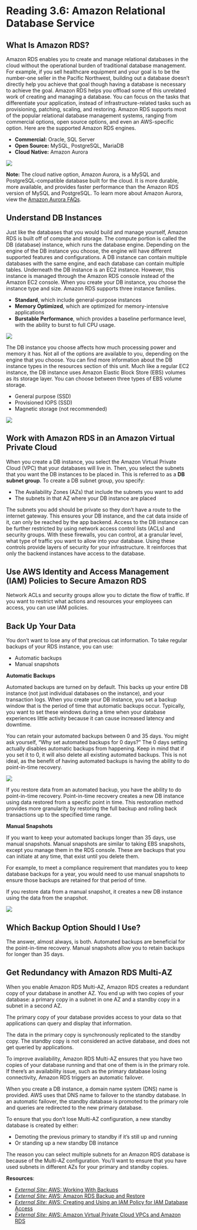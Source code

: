 # Reading 3.6: Amazon Relational Database Service

## What Is Amazon RDS?

Amazon RDS enables you to create and manage relational databases in the cloud without the operational burden of traditional database management. For example, if you sell healthcare equipment and your goal is to be the number-one seller in the Pacific Northwest, building out a database doesn’t directly help you achieve that goal though having a database is necessary to achieve the goal. Amazon RDS helps you offload some of this unrelated work of creating and managing a database. You can focus on the tasks that differentiate your application, instead of infrastructure-related tasks such as provisioning, patching, scaling, and restoring. Amazon RDS supports most of the popular relational database management systems, ranging from commercial options, open source options, and even an AWS-specific option. Here are the supported Amazon RDS engines.

-   **Commercial:** Oracle, SQL Server
-   **Open Source:** MySQL, PostgreSQL, MariaDB
-   **Cloud Native:** Amazon Aurora

![](https://d3c33hcgiwev3.cloudfront.net/imageAssetProxy.v1/dAfGltI1TPSAovx6DiyLNA_8a840bd6c4e146dfbdfba8b1382f53f1_image.png?expiry=1743120000000&hmac=qwMnNLlM5xvSyG7I65F7iE0KRYXY71mlrlP2wZSG7a4)

**Note:** The cloud native option, Amazon Aurora, is a MySQL and PostgreSQL-compatible database built for the cloud. It is more durable, more available, and provides faster performance than the Amazon RDS version of MySQL and PostgreSQL. To learn more about Amazon Aurora, view the [Amazon Aurora FAQs](https://aws.amazon.com/rds/aurora/faqs/?nc=sn&loc=6).

## Understand DB Instances

Just like the databases that you would build and manage yourself, Amazon RDS is built off of compute and storage. The compute portion is called the DB (database) instance, which runs the database engine. Depending on the engine of the DB instance you choose, the engine will have different supported features and configurations. A DB instance can contain multiple databases with the same engine, and each database can contain multiple tables. Underneath the DB instance is an EC2 instance. However, this instance is managed through the Amazon RDS console instead of the Amazon EC2 console. When you create your DB instance, you choose the instance type and size. Amazon RDS supports three instance families.

-   **Standard**, which include general-purpose instances
-   **Memory Optimized**, which are optimized for memory-intensive applications
-   **Burstable Performance**, which provides a baseline performance level, with the ability to burst to full CPU usage.

![](https://d3c33hcgiwev3.cloudfront.net/imageAssetProxy.v1/B6tbjrEXSG-Yl4yNpB63OA_4691a670ca6b4d85b712430a9297fff1_image.png?expiry=1743120000000&hmac=6p0kkQgvixP9X1Q1UnRO6-ZcCibLnh7t51uLZrzdEgM)

The DB instance you choose affects how much processing power and memory it has. Not all of the options are available to you, depending on the engine that you choose. You can find more information about the DB instance types in the resources section of this unit. Much like a regular EC2 instance, the DB instance uses Amazon Elastic Block Store (EBS) volumes as its storage layer. You can choose between three types of EBS volume storage.

-   General purpose (SSD)
-   Provisioned IOPS (SSD)
-   Magnetic storage (not recommended)

![](https://d3c33hcgiwev3.cloudfront.net/imageAssetProxy.v1/fLiYsSwuTjm0rj_g9xWmbg_91eef5ea15bf44c9891166bd697d4df1_image.png?expiry=1743120000000&hmac=TKDtM1Ed5ZvvEhIMp8MHzjU3fmvMJee9Uo4gJUjx_ns)

## Work with Amazon RDS in an Amazon Virtual Private Cloud

When you create a DB instance, you select the Amazon Virtual Private Cloud (VPC) that your databases will live in. Then, you select the subnets that you want the DB instances to be placed in. This is referred to as a **DB subnet group**. To create a DB subnet group, you specify:

-   The Availability Zones (AZs) that include the subnets you want to add
-   The subnets in that AZ where your DB instance are placed

The subnets you add should be private so they don’t have a route to the internet gateway. This ensures your DB instance, and the cat data inside of it, can only be reached by the app backend. Access to the DB instance can be further restricted by using network access control lists (ACLs) and security groups. With these firewalls, you can control, at a granular level, what type of traffic you want to allow into your database. Using these controls provide layers of security for your infrastructure. It reinforces that only the backend instances have access to the database.

## Use AWS Identity and Access Management (IAM) Policies to Secure Amazon RDS

Network ACLs and security groups allow you to dictate the flow of traffic. If you want to restrict what actions and resources your employees can access, you can use IAM policies.

## Back Up Your Data

You don’t want to lose any of that precious cat information. To take regular backups of your RDS instance, you can use:

-   Automatic backups
-   Manual snapshots

**Automatic Backups**

Automated backups are turned on by default. This backs up your entire DB instance (not just individual databases on the instance), and your transaction logs. When you create your DB instance, you set a backup window that is the period of time that automatic backups occur. Typically, you want to set these windows during a time when your database experiences little activity because it can cause increased latency and downtime.

You can retain your automated backups between 0 and 35 days. You might ask yourself, “Why set automated backups for 0 days?” The 0 days setting actually disables automatic backups from happening. Keep in mind that if you set it to 0, it will also delete all existing automated backups. This is not ideal, as the benefit of having automated backups is having the ability to do point-in-time recovery.

![](https://d3c33hcgiwev3.cloudfront.net/imageAssetProxy.v1/D9_ilR_RTgWuODxywRWNyw_198e5735498c4c9ca0182010242846f1_image.png?expiry=1743120000000&hmac=8UWLpWd6vSlJ_nj7L6AjAAf04FzvptZaAKzYK95Ojvc)

If you restore data from an automated backup, you have the ability to do point-in-time recovery. Point-in-time recovery creates a new DB instance using data restored from a specific point in time. This restoration method provides more granularity by restoring the full backup and rolling back transactions up to the specified time range.

**Manual Snapshots**

If you want to keep your automated backups longer than 35 days, use manual snapshots. Manual snapshots are similar to taking EBS snapshots, except you manage them in the RDS console. These are backups that you can initiate at any time, that exist until you delete them.

For example, to meet a compliance requirement that mandates you to keep database backups for a year, you would need to use manual snapshots to ensure those backups are retained for that period of time.

If you restore data from a manual snapshot, it creates a new DB instance using the data from the snapshot.

![](https://d3c33hcgiwev3.cloudfront.net/imageAssetProxy.v1/Fxm7W4g-RSGQIqYQYM6y3A_f7bd4f9671c342db90cfec9269e635f1_image.png?expiry=1743120000000&hmac=pBYCwxwaPbtYFd3pTJoDkMx3wJDs2lSIDuyzOnXciKg)

## Which Backup Option Should I Use?

The answer, almost always, is both. Automated backups are beneficial for the point-in-time recovery. Manual snapshots allow you to retain backups for longer than 35 days.

## Get Redundancy with Amazon RDS Multi-AZ

When you enable Amazon RDS Multi-AZ, Amazon RDS creates a redundant copy of your database in another AZ. You end up with two copies of your database: a primary copy in a subnet in one AZ and a standby copy in a subnet in a second AZ.

The primary copy of your database provides access to your data so that applications can query and display that information.

The data in the primary copy is synchronously replicated to the standby copy. The standby copy is not considered an active database, and does not get queried by applications.

To improve availability, Amazon RDS Multi-AZ ensures that you have two copies of your database running and that one of them is in the primary role. If there’s an availability issue, such as the primary database losing connectivity, Amazon RDS triggers an automatic failover.

When you create a DB instance, a domain name system (DNS) name is provided. AWS uses that DNS name to failover to the standby database. In an automatic failover, the standby database is promoted to the primary role and queries are redirected to the new primary database.

To ensure that you don’t lose Multi-AZ configuration, a new standby database is created by either:

-   Demoting the previous primary to standby if it’s still up and running
-   Or standing up a new standby DB instance

The reason you can select multiple subnets for an Amazon RDS database is because of the Multi-AZ configuration. You’ll want to ensure that you have used subnets in different AZs for your primary and standby copies.

**Resources**:

-   [_External Site:_ AWS: Working With Backups](https://docs.aws.amazon.com/AmazonRDS/latest/UserGuide/USER_WorkingWithAutomatedBackups.html)
-   [_External Site:_ AWS: Amazon RDS Backup and Restore](https://aws.amazon.com/rds/details/backup/)
-   [_External Site:_ AWS: Creating and Using an IAM Policy for IAM Database Access](https://docs.aws.amazon.com/AmazonRDS/latest/UserGuide/UsingWithRDS.IAMDBAuth.IAMPolicy.html)
-   [_External Site:_ AWS: Amazon Virtual Private Cloud VPCs and Amazon RDS](https://docs.aws.amazon.com/AmazonRDS/latest/UserGuide/USER_VPC.html)
